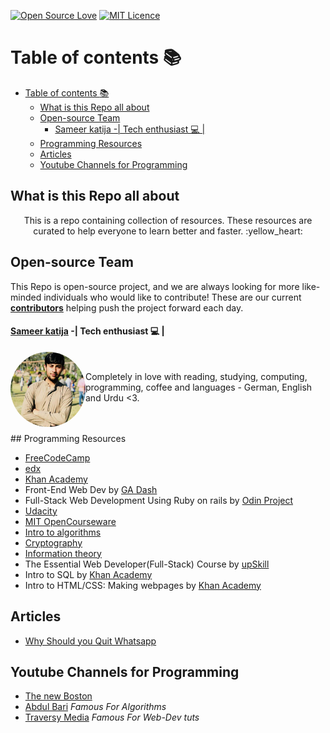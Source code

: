 [![Open Source Love](https://badges.frapsoft.com/os/v1/open-source.svg?v=103)](https://github.com/ellerbrock/open-source-badges/) [![MIT Licence](https://badges.frapsoft.com/os/mit/mit.svg?v=103)](https://opensource.org/licenses/mit-license.php) 


# Table of contents :books:
- [Table of contents :books:](#table-of-contents-books)
  - [What is this Repo all about](#what-is-this-repo-all-about)
  - [Open-source Team](#open-source-team)
      - [Sameer katija -| Tech enthusiast 💻 |](#sameer-katija---tech-enthusiast--)
  - [Programming Resources](#programming-resources)
  - [Articles](#articles)
  - [Youtube Channels for Programming](#youtube-channels-for-programming)


## What is this Repo all about
<p align="center">
  This is a repo containing collection of resources. These resources are curated to help everyone to learn better and faster. :yellow_heart:
</p>


## Open-source Team

This Repo is open-source project, and we are always looking for more like-minded individuals who would like to contribute! These are our current [**contributors**](https://github.com/sameerkatija/resources/graphs/contributors) helping push the project forward each day.

#### [Sameer katija](https://github.com/sameerkatija) -| Tech enthusiast 💻 |

<img align="left" width="120" height="120" style="border-radius:50%" src="https://github.com/reactnodej32/deliveryapp/blob/master/contributors/ano.jpg">

  <br />

  <p>Completely in love with reading, studying, computing, programming, coffee and languages - German, English and Urdu <3.</p>

  <br />

<br/>
## Programming Resources

- [FreeCodeCamp](https://www.freecodecamp.org/)
- [edx](https://www.edx.org/)
- [Khan Academy](https://www.khanacademy.org/)
- Front-End Web Dev by [GA Dash](https://dash.generalassemb.ly/)
- Full-Stack Web Development Using Ruby on rails by [Odin Project](https://www.theodinproject.com/)
- [Udacity](https://www.udacity.com/)
- [MIT OpenCourseware](https://ocw.mit.edu/index.htm)
- [Intro to algorithms](https://www.khanacademy.org/computing/computer-science/algorithms)
- [Cryptography](https://www.khanacademy.org/computing/computer-science/cryptography)
- [Information theory](https://www.khanacademy.org/computing/computer-science/informationtheory)
- The Essential Web Developer(Full-Stack) Course by [upSkill](https://upskillcourses.com/courses/essential-web-developer-course)
- Intro to SQL by [Khan Academy](https://www.khanacademy.org/computing/computer-programming/sql)
- Intro to HTML/CSS: Making webpages by [Khan Academy](https://www.khanacademy.org/computing/computer-programming/html-css)

## Articles

- [Why Should you Quit Whatsapp](https://thoughtsbuilder.com/whatsapp-updated-privacy-policy-you-are-at-risk/)

## Youtube Channels for Programming

- [The new Boston](https://www.youtube.com/user/thenewboston)
- [Abdul Bari](https://www.youtube.com/channel/UCZCFT11CWBi3MHNlGf019nw) _Famous For Algorithms_
- [Traversy Media](https://www.youtube.com/user/TechGuyWeb) _Famous For Web-Dev tuts_
